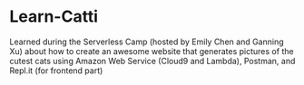 # Learn-Catti
Learned during the Serverless Camp (hosted by Emily Chen and Ganning Xu) about how to create an awesome website that generates pictures of the cutest cats using Amazon Web Service (Cloud9 and Lambda), Postman, and Repl.it (for frontend part)
